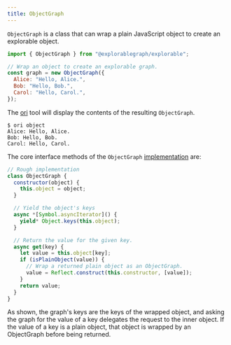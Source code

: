```yaml
---
title: ObjectGraph
---
```


`ObjectGraph` is a class that can wrap a plain JavaScript object to create an explorable object.

```js
import { ObjectGraph } from "@explorablegraph/explorable";

// Wrap an object to create an explorable graph.
const graph = new ObjectGraph({
  Alice: "Hello, Alice.",
  Bob: "Hello, Bob.",
  Carol: "Hello, Carol.",
});
```

The [ori](/ori) tool will display the contents of the resulting `ObjectGraph`.

```console
$ ori object
Alice: Hello, Alice.
Bob: Hello, Bob.
Carol: Hello, Carol.
```

The core interface methods of the `ObjectGraph` [implementation](https://github.com/ExplorableGraph/explorable/blob/main/src/core/ObjectGraph.js) are:

```js
// Rough implementation
class ObjectGraph {
  constructor(object) {
    this.object = object;
  }

  // Yield the object's keys
  async *[Symbol.asyncIterator]() {
    yield* Object.keys(this.object);
  }

  // Return the value for the given key.
  async get(key) {
    let value = this.object[key];
    if (isPlainObject(value)) {
      // Wrap a returned plain object as an ObjectGraph.
      value = Reflect.construct(this.constructor, [value]);
    }
    return value;
  }
}
```

As shown, the graph's keys are the keys of the wrapped object, and asking the graph for the value of a key delegates the request to the inner object. If the value of a key is a plain object, that object is wrapped by an ObjectGraph before being returned.
